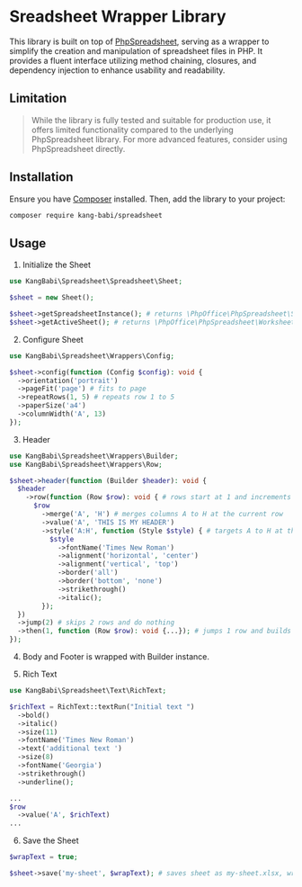 # Sreadsheet Wrapper Library

This library is built on top of [PhpSpreadsheet](https://github.com/PHPOffice/PhpSpreadsheet), serving as a wrapper to simplify the creation and manipulation of spreadsheet files in PHP.
It provides a fluent interface utilizing method chaining, closures, and dependency injection to enhance usability and readability.

## Limitation

> While the library is fully tested and suitable for production use, it offers limited functionality compared to the underlying PhpSpreadsheet library. For more advanced features, consider using PhpSpreadsheet directly.

## Installation

Ensure you have [Composer](https://getcomposer.org/) installed. Then, add the library to your project:

```bash
composer require kang-babi/spreadsheet
```

## Usage

1. Initialize the Sheet

```php
use KangBabi\Spreadsheet\Spreadsheet\Sheet;

$sheet = new Sheet();

$sheet->getSpreadsheetInstance(); # returns \PhpOffice\PhpSpreadsheet\Spreadsheet instance
$sheet->getActiveSheet(); # returns \PhpOffice\PhpSpreadsheet\Worksheet\Worksheet instance
```

2. Configure Sheet

```php
use KangBabi\Spreadsheet\Wrappers\Config;

$sheet->config(function (Config $config): void {
  ->orientation('portrait')
  ->pageFit('page') # fits to page
  ->repeatRows(1, 5) # repeats row 1 to 5
  ->paperSize('a4')
  ->columnWidth('A', 13)
});
```

3. Header

```php
use KangBabi\Spreadsheet\Wrappers\Builder;
use KangBabi\Spreadsheet\Wrappers\Row;

$sheet->header(function (Builder $header): void {
  $header
    ->row(function (Row $row): void { # rows start at 1 and increments per row chain
      $row
        ->merge('A', 'H') # merges columns A to H at the current row
        ->value('A', 'THIS IS MY HEADER')
        ->style('A:H', function (Style $style) { # targets A to H at the current row
          $style
            ->fontName('Times New Roman')
            ->alignment('horizontal', 'center')
            ->alignment('vertical', 'top')
            ->border('all')
            ->border('bottom', 'none')
            ->strikethrough()
            ->italic();
        });
  })
  ->jump(2) # skips 2 rows and do nothing
  ->then(1, function (Row $row): void {...}); # jumps 1 row and builds row
});
```

4. Body and Footer is wrapped with Builder instance.

5. Rich Text

```php
use KangBabi\Spreadsheet\Text\RichText;

$richText = RichText::textRun("Initial text ")
  ->bold()
  ->italic()
  ->size(11)
  ->fontName('Times New Roman')
  ->text('additional text ')
  ->size(8)
  ->fontName('Georgia')
  ->strikethrough()
  ->underline();

...
$row
  ->value('A', $richText)
...
```

6. Save the Sheet

```php
$wrapText = true;

$sheet->save('my-sheet', $wrapText); # saves sheet as my-sheet.xlsx, wrap text is enabled by default
```
